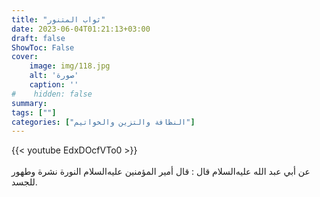 ```yaml
---
title: "ثواب المتنور"
date: 2023-06-04T01:21:13+03:00
draft: false
ShowToc: False
cover:
    image: img/118.jpg
    alt: 'صورة'
    caption: ''
#    hidden: false
summary: 
tags: [""]
categories: ["النظافة والتزين والخواتيم"]
---
```

{{< youtube EdxDOcfVTo0 >}}  
 <br>
عن أبي عبد الله عليه‌السلام
قال : قال أمير المؤمنين عليه‌السلام النورة نشرة وطهور للجسد.

